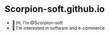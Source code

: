 # Scorpion-soft.github.io

- 👋 Hi, I’m @Scorpion-soft
- 👀 I’m interested in software and e-commerce

<!---
Scorpion-soft/Scorpion-soft is a ✨ special ✨ repository because its `README.md` (this file) appears on your GitHub profile.
You can click the Preview link to take a look at your changes.
--->
